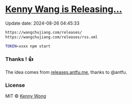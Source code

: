 [Kenny Wang is Releasing...](https://wangchujiang.com/releases/)
===

Update date: <!--GAMFC-->2024-08-26 04:45:33<!--GAMFC-END-->

```sh
https://wangchujiang.com/releases/
https://wangchujiang.com/releases/rss.xml
```

```sh
TOKEN=xxxx npm start
```

### Thanks ! 👍

The idea comes from [releases.antfu.me](https://github.com/antfu/releases.antfu.me), thanks to @antfu.

### License

MIT © [Kenny Wong](https://github.com/jaywcjlove)
